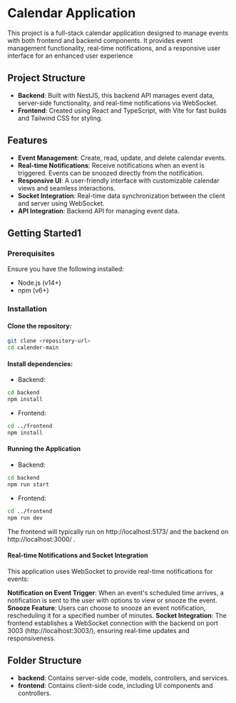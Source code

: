 # Calendar Application
This project is a full-stack calendar application designed to manage events with both frontend and backend components. It provides event management functionality, real-time notifications, and a responsive user interface for an enhanced user experience

## Project Structure
- **Backend**: Built with NestJS, this backend API manages event data, server-side functionality, and real-time notifications via WebSocket.
- **Frontend**: Created using React and TypeScript, with Vite for fast builds and Tailwind CSS for styling.

## Features
- **Event Management**: Create, read, update, and delete calendar events.
- **Real-time Notifications**: Receive notifications when an event is triggered. Events can be snoozed directly from the notification.
- **Responsive UI**: A user-friendly interface with customizable calendar views and seamless interactions.
- **Socket Integration**: Real-time data synchronization between the client and server using WebSocket.
- **API Integration**: Backend API for managing event data.
## Getting Started1
### Prerequisites
Ensure you have the following installed:

- Node.js (v14+)
- npm (v6+)

### Installation
#### Clone the repository:

```bash
git clone <repository-url>
cd calender-main
```
#### Install dependencies:

- Backend:

``` bash
cd backend
npm install
```
- Frontend:

``` bash
cd ../frontend
npm install
```
#### Running the Application
 - Backend:

```bash
cd backend
npm run start
```
 - Frontend:

```bash
cd ../frontend
npm run dev
```

The frontend will typically run on http://localhost:5173/ and the backend on http://localhost:3000/ .

#### Real-time Notifications and Socket Integration
This application uses WebSocket to provide real-time notifications for events:

**Notification on Event Trigger**: When an event's scheduled time arrives, a notification is sent to the user with options to view or snooze the event.
**Snooze Feature**: Users can choose to snooze an event notification, rescheduling it for a specified number of minutes.
**Socket Integration**: The frontend establishes a WebSocket connection with the backend on port 3003 (http://localhost:3003/), ensuring real-time updates and responsiveness.

## Folder Structure
- **backend**: Contains server-side code, models, controllers, and services.
- **frontend**: Contains client-side code, including UI components and controllers.